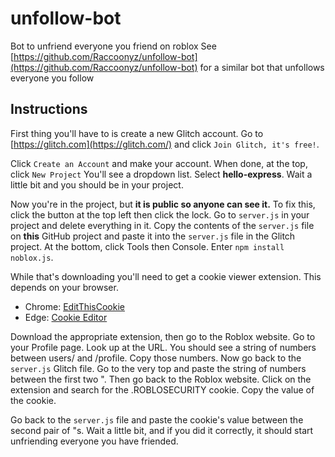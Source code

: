 # unfollow-bot
Bot to unfriend everyone you friend on roblox
See [https://github.com/Raccoonyz/unfollow-bot](https://github.com/Raccoonyz/unfollow-bot) for a similar bot that unfollows everyone you follow
## Instructions 
First thing you'll have to is create a new Glitch account.
Go to [https://glitch.com](https://glitch.com/) and click `Join Glitch, it's free!`.

Click `Create an Account` and make your account.
When done, at the top, click `New Project`
You'll see a dropdown list. Select **hello-express**. Wait a little bit and you should be in your project.

Now you're in the project, but **it is public so anyone can see it.** To fix this, click the button at the top left then click the lock.
Go to `server.js` in your project and delete everything in it.
Copy the contents of the `server.js` file on **this** GitHub project and paste it into the `server.js` file in the Glitch project.
At the bottom, click Tools then Console. Enter `npm install noblox.js`.

While that's downloading you'll need to get a cookie viewer extension. This depends on your browser.
* Chrome: [EditThisCookie](https://chrome.google.com/webstore/detail/editthiscookie/fngmhnnpilhplaeedifhccceomclgfbg?hl=en)
* Edge: [Cookie Editor](https://microsoftedge.microsoft.com/addons/detail/cookie-editor/ajfboaconbpkglpfanbmlfgojgndmhmc?hl=en-US%3Fhl%3Den-US)

Download the appropriate extension, then go to the Roblox website. 
Go to your Profile page. Look up at the URL. You should see a string of numbers between users/ and /profile. Copy those numbers.
Now go back to the `server.js` Glitch file. Go to the very top and paste the string of numbers between the first two ".
Then go back to the Roblox website.
Click on the extension and search for the .ROBLOSECURITY cookie.
Copy the value of the cookie.

Go back to the `server.js` file and paste the cookie's value between the second pair of "s. 
Wait a little bit, and if you did it correctly, it should start unfriending  everyone you have friended.
